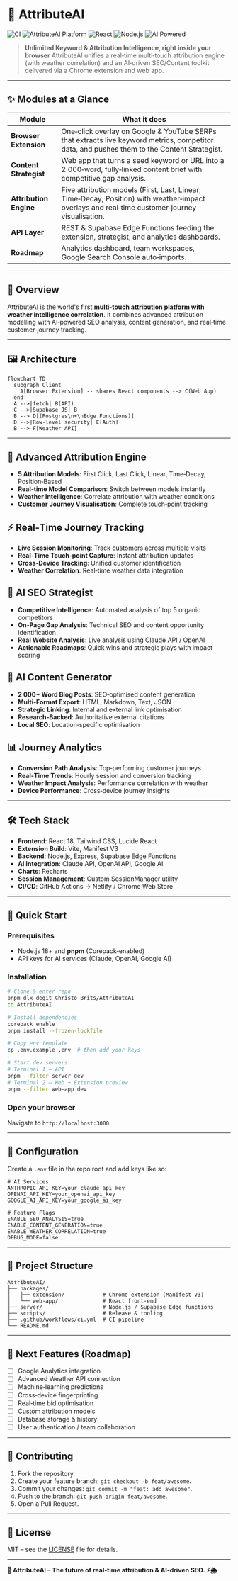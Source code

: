 # 🚀 AttributeAI

![CI](https://github.com/Christo-Brits/AttributeAI/actions/workflows/ci.yml/badge.svg)
![AttributeAI Platform](https://img.shields.io/badge/Platform-AttributeAI-purple)
![React](https://img.shields.io/badge/React-18-blue)
![Node.js](https://img.shields.io/badge/Node.js-Backend-green)
![AI Powered](https://img.shields.io/badge/AI-Powered-orange)

> **Unlimited Keyword & Attribution Intelligence, right inside your browser**
> AttributeAI unifies a real‑time multi‑touch attribution engine (with weather correlation) and an AI‑driven SEO/Content toolkit delivered via a Chrome extension and web app.

---

## ✨ Modules at a Glance

| Module                 | What it does                                                                                                                                   |
| ---------------------- | ---------------------------------------------------------------------------------------------------------------------------------------------- |
| **Browser Extension**  | One‑click overlay on Google & YouTube SERPs that extracts live keyword metrics, competitor data, and pushes them to the Content Strategist.    |
| **Content Strategist** | Web app that turns a seed keyword or URL into a 2 000‑word, fully‑linked content brief with competitive gap analysis.                          |
| **Attribution Engine** | Five attribution models (First, Last, Linear, Time‑Decay, Position) with weather‑impact overlays and real‑time customer‑journey visualisation. |
| **API Layer**          | REST & Supabase Edge Functions feeding the extension, strategist, and analytics dashboards.                                                    |
| **Roadmap**            | Analytics dashboard, team workspaces, Google Search Console auto‑imports.                                                                      |

---

## 🌟 Overview

AttributeAI is the world's first **multi‑touch attribution platform with weather intelligence correlation**. It combines advanced attribution modelling with AI‑powered SEO analysis, content generation, and real‑time customer‑journey tracking.

---

## 🖼️ Architecture

```mermaid
flowchart TD
  subgraph Client
    A[Browser Extension] -- shares React components --> C(Web App)
  end
  A -->|fetch| B(API)
  C -->|Supabase JS| B
  B --> D[(Postgres\n+\nEdge Functions)]
  D -->|Row‑level security| E[Auth]
  B --> F[Weather API]
```

---

## 🎯 **Advanced Attribution Engine**

* **5 Attribution Models**: First Click, Last Click, Linear, Time‑Decay, Position‑Based
* **Real‑time Model Comparison**: Switch between models instantly
* **Weather Intelligence**: Correlate attribution with weather conditions
* **Customer Journey Visualisation**: Complete touch‑point tracking

## ⚡ **Real‑Time Journey Tracking**

* **Live Session Monitoring**: Track customers across multiple visits
* **Real‑Time Touch‑point Capture**: Instant attribution updates
* **Cross‑Device Tracking**: Unified customer identification
* **Weather Correlation**: Real‑time weather data integration

## 🤖 **AI SEO Strategist**

* **Competitive Intelligence**: Automated analysis of top 5 organic competitors
* **On‑Page Gap Analysis**: Technical SEO and content opportunity identification
* **Real Website Analysis**: Live analysis using Claude API / OpenAI
* **Actionable Roadmaps**: Quick wins and strategic plays with impact scoring

## 📝 **AI Content Generator**

* **2 000+ Word Blog Posts**: SEO‑optimised content generation
* **Multi‑Format Export**: HTML, Markdown, Text, JSON
* **Strategic Linking**: Internal and external link optimisation
* **Research‑Backed**: Authoritative external citations
* **Local SEO**: Location‑specific optimisation

## 📊 **Journey Analytics**

* **Conversion Path Analysis**: Top‑performing customer journeys
* **Real‑Time Trends**: Hourly session and conversion tracking
* **Weather Impact Analysis**: Performance correlation with weather
* **Device Performance**: Cross‑device journey insights

---

## 🛠️ Tech Stack

* **Frontend**: React 18, Tailwind CSS, Lucide React
* **Extension Build**: Vite, Manifest V3
* **Backend**: Node.js, Express, Supabase Edge Functions
* **AI Integration**: Claude API, OpenAI API, Google AI
* **Charts**: Recharts
* **Session Management**: Custom SessionManager utility
* **CI/CD**: GitHub Actions → Netlify / Chrome Web Store

---

## 🚀 Quick Start

### Prerequisites

* Node.js 18+ and **pnpm** (Corepack‑enabled)
* API keys for AI services (Claude, OpenAI, Google AI)

### Installation

```bash
# Clone & enter repo
pnpm dlx degit Christo-Brits/AttributeAI
cd AttributeAI

# Install dependencies
corepack enable
pnpm install --frozen-lockfile

# Copy env template
cp .env.example .env  # then add your keys

# Start dev servers
# Terminal 1 – API
pnpm --filter server dev
# Terminal 2 – Web + Extension preview
pnpm --filter web-app dev
```

### Open your browser

Navigate to `http://localhost:3000`.

---

## 🔧 Configuration

Create a `.env` file in the repo root and add keys like so:

```env
# AI Services
ANTHROPIC_API_KEY=your_claude_api_key
OPENAI_API_KEY=your_openai_api_key
GOOGLE_AI_API_KEY=your_google_ai_key

# Feature Flags
ENABLE_SEO_ANALYSIS=true
ENABLE_CONTENT_GENERATION=true
ENABLE_WEATHER_CORRELATION=true
DEBUG_MODE=false
```

---

## 📁 Project Structure

```
AttributeAI/
├── packages/
│   ├── extension/            # Chrome extension (Manifest V3)
│   └── web-app/              # React front‑end
├── server/                   # Node.js / Supabase Edge functions
├── scripts/                  # Release & tooling
├── .github/workflows/ci.yml  # CI pipeline
└── README.md
```

---

## 🚀 Next Features (Roadmap)

* [ ] Google Analytics integration
* [ ] Advanced Weather API connection
* [ ] Machine‑learning predictions
* [ ] Cross‑device fingerprinting
* [ ] Real‑time bid optimisation
* [ ] Custom attribution models
* [ ] Database storage & history
* [ ] User authentication / team collaboration

---

## 🤝 Contributing

1. Fork the repository.
2. Create your feature branch: `git checkout -b feat/awesome`.
3. Commit your changes: `git commit -m "feat: add awesome"`.
4. Push to the branch: `git push origin feat/awesome`.
5. Open a Pull Request.

---

## 📄 License

MIT – see the [LICENSE](LICENSE) file for details.

---

**🌟 AttributeAI – The future of real‑time attribution & AI‑driven SEO. ⚡🌦️**
